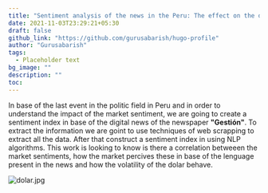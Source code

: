 ```yaml
---
title: "Sentiment analysis of the news in the Peru: The effect on the dolar"
date: 2021-11-03T23:29:21+05:30
draft: false
github_link: "https://github.com/gurusabarish/hugo-profile"
author: "Gurusabarish"
tags:
  - Placeholder text
bg_image: ""
description: ""
toc: 
---
```


In base of the last event in the politic field in Peru and in order to understand the impact of the market sentiment, we are going to create a sentiment index in base of the digital news of the newspaper **"Gestión"**. To extract the information we are goint to use techniques of web scrapping to extract all the data. After that construct a sentiment index in using NLP algorithms. This work is looking to know is there a correlation betweeen the market sentiments, how the market percives these in base of the lenguage present in the news and how the volatility of the dolar behave. 

![dolar.jpg](https://encrypted-tbn0.gstatic.com/images?q=tbn:ANd9GcT_pPW5V_UCxIhrUkkZPwqCLvEmNcBP6Pd0NA&usqp=CAU)

